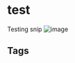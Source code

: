 # test

Testing snip
![image](https://www.eliotkhachi.dev/resources/zettel-images/Fri_Dec__8_02:54:58_PM_PST_2023.png)

## Tags
